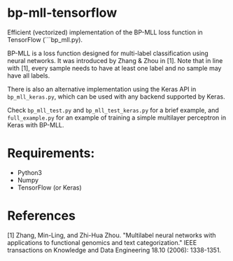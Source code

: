 # bp-mll-tensorflow
Efficient (vectorized) implementation of the BP-MLL loss function in TensorFlow (```bp_mll.py). 

BP-MLL is a loss function designed for multi-label classification using neural networks. It was introduced by Zhang & Zhou in [1]. Note that in line with [1], every sample needs to have at least one label and no sample may have all labels.

There is also an alternative implementation using the Keras API in ```bp_mll_keras.py```, which can be used with any backend supported by Keras.

Check ```bp_mll_test.py``` and ```bp_mll_test_keras.py``` for a brief example, and ```full_example.py``` for an example of training a simple multilayer perceptron in Keras with BP-MLL.

# Requirements: 
- Python3
- Numpy 
- TensorFlow (or Keras)


# References
[1] Zhang, Min-Ling, and Zhi-Hua Zhou. "Multilabel neural networks with applications to functional genomics and text categorization." IEEE transactions on Knowledge and Data Engineering 18.10 (2006): 1338-1351.
